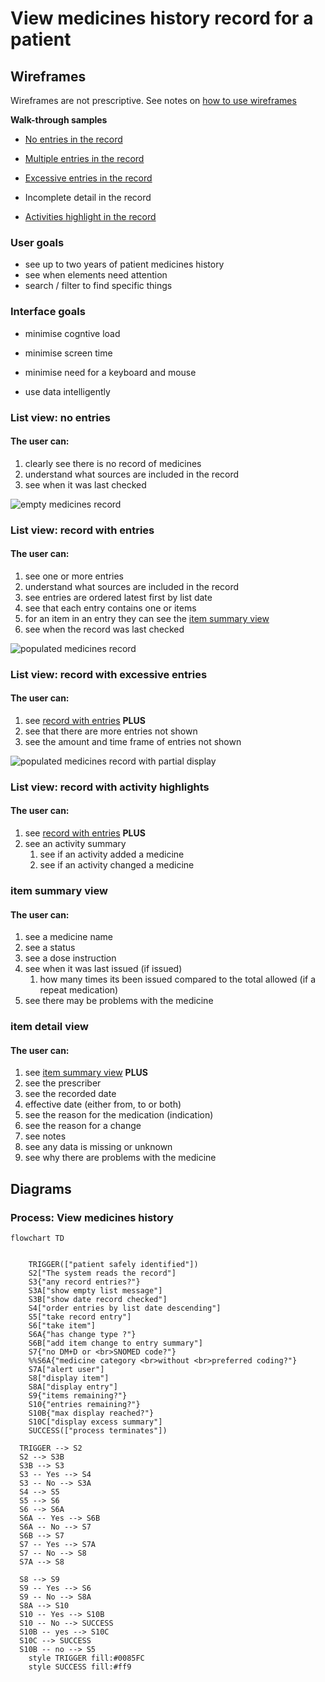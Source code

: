 # View medicines history record for a patient



## Wireframes

Wireframes are not prescriptive. See notes on [how to use wireframes](../index.md#understanding-wireframes)

**Walk-through samples**

- [No entries in the record](#list-view-no-entries)

- [Multiple entries in the record](#list-view-record-with-entries)

- [Excessive entries in the record](#list-view-record-with-excessive-entries)

- Incomplete detail in the record

- [Activities highlight in the record](#list-view-record-with-activity-highlights)

  

### User goals

- see up to two years of patient medicines history
- see when elements need attention
- search / filter to find specific things



### Interface goals

- minimise cogntive load

- minimise screen time

- minimise need for a keyboard and mouse

- use data intelligently




### List view: no entries

#### The user can:

1. clearly see there is no record of medicines
2. understand what sources are included in the record
3. see when it was last checked

![empty medicines record](assets/empty.png)

### List view: record with entries

#### The user can:

1. see one or more entries
2. understand what sources are included in the record
3. see entries are ordered latest first by list date
4. see that each entry contains one or items
5. for an item in an entry they can see the [item summary view](#item-summary-view)
6. see when the record was last checked

![populated medicines record](assets/list.png)

### List view: record with excessive entries

#### The user can:

1. see [record with entries](#list-view-record-with-entries) **PLUS**
2. see that there are more entries not shown
  1. see the amount and time frame of entries not shown

  ![populated medicines record with partial display](assets/list-excessive.png) 


### List view: record with activity highlights

#### The user can:

  1. see [record with entries](#list-view-record-with-entries) **PLUS**
  2. see an activity summary
     1. see if an activity added a medicine
     2. see if an activity changed a medicine



### item summary view

#### The user can:

   1. see a medicine name
   2. see a status
   3. see a dose instruction
   4. see when it was last issued (if issued)
      1. how many times its been issued compared to the total allowed (if a repeat medication)
   5. see there may be problems with the medicine



### item detail view

#### The user can:

   1. see [item summary view](#item-summary-view) **PLUS**
   2. see the prescriber
   3. see the recorded date
   4. effective date (either from, to or both)
   5. see the reason for the medication (indication)
   6. see the reason for a change
   7. see notes
   8. see any data is missing or unknown
   9. see why there are problems with the medicine



## Diagrams

### Process: View medicines history

```mermaid
flowchart TD


    TRIGGER(["patient safely identified"]) 
    S2["The system reads the record"]
    S3{"any record entries?"}
    S3A["show empty list message"]
    S3B["show date record checked"]
    S4["order entries by list date descending"]
    S5["take record entry"]
    S6["take item"]
    S6A{"has change type ?"}
    S6B["add item change to entry summary"]
    S7{"no DM+D or <br>SNOMED code?"}
    %%S6A{"medicine category <br>without <br>preferred coding?"}
    S7A["alert user"]
    S8["display item"]
    S8A["display entry"]
    S9{"items remaining?"}
    S10{"entries remaining?"}
    S10B{"max display reached?"}
    S10C["display excess summary"]
    SUCCESS(["process terminates"])
  
  TRIGGER --> S2
  S2 --> S3B
  S3B --> S3
  S3 -- Yes --> S4
  S3 -- No --> S3A
  S4 --> S5
  S5 --> S6
  S6 --> S6A
  S6A -- Yes --> S6B
  S6A -- No --> S7
  S6B --> S7
  S7 -- Yes --> S7A
  S7 -- No --> S8
  S7A --> S8
  
  S8 --> S9
  S9 -- Yes --> S6
  S9 -- No --> S8A
  S8A --> S10
  S10 -- Yes --> S10B
  S10 -- No --> SUCCESS
  S10B -- yes --> S10C
  S10C --> SUCCESS
  S10B -- no --> S5
    style TRIGGER fill:#0085FC
    style SUCCESS fill:#ff9

```


